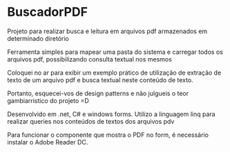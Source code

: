 # BuscadorPDF
Projeto para realizar busca e leitura em arquivos pdf armazenados em determinado diretório

Ferramenta simples para mapear uma pasta do sistema e carregar todos os arquivos pdf, possibilizando consulta textual nos mesmos

Coloquei no ar para exibir um exemplo prático de utilização de extração de texto de um arquivo pdf e busca textual neste conteúdo de texto.

Portanto, esquecei-vos de design patterns e não julgueis o teor gambiarristico do projeto =D

Desenvolvido em .net, C# e windows forms. Utilizo a linguagem linq para realizar queries nos conteúdos de textos dos arquivos pdv

Para funcionar o componente que mostra o PDF no form, é necessário instalar o Adobe Reader DC.

